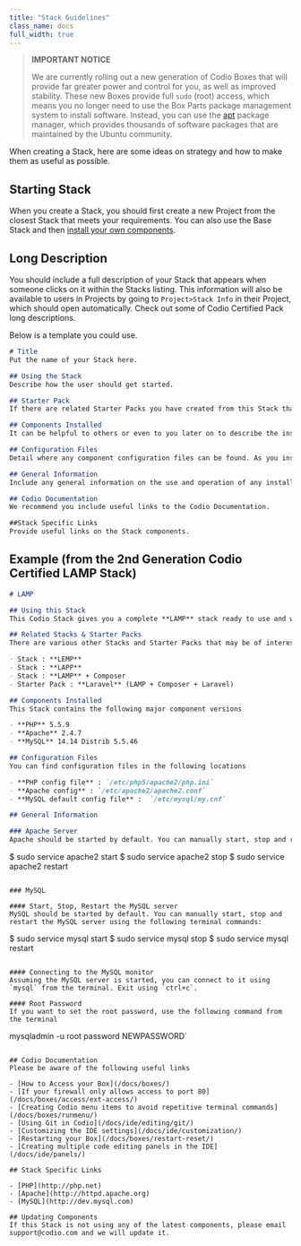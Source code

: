 ```yaml
---
title: "Stack Guidelines"
class_name: docs
full_width: true
---
```


> **IMPORTANT NOTICE**
>
> We are currently rolling out a new generation of Codio Boxes that will provide far greater power and control for you, as well as improved stability. These new Boxes provide full `sudo` (root) access, which means you no longer need to use the Box Parts package management system to install software. Instead, you can use the [apt](https://help.ubuntu.com/community/AptGet/Howto) package manager, which provides thousands of software packages that are maintained by the Ubuntu community.

When creating a Stack, here are some ideas on strategy and how to make them as useful as possible.

## Starting Stack
When you create a Stack, you should first create a new Project from the closest Stack that meets your requirements. You can also use the Base Stack and then [install your own components](/docs/ide/boxes/installsw/box-parts/).


## Long Description
You should include a full description of your Stack that appears when someone clicks on it within the Stacks listing. This information will also be available to users in Projects by going to `Project>Stack Info` in their Project, which should open automatically. Check out some of Codio Certified Pack long descriptions.

Below is a template you could use.

```markdown
# Title
Put the name of your Stack here.

## Using the Stack
Describe how the user should get started.

## Starter Pack
If there are related Starter Packs you have created from this Stack that include code files, detail them here.

## Components Installed
It can be helpful to others or even to you later on to describe the installed Components and versions.

## Configuration Files
Detail where any component configuration files can be found. As you install components from `Tools>Install Software` a log file of all this information will be opened.

## General Information
Include any general information on the use and operation of any installed components.

## Codio Documentation
We recommend you include useful links to the Codio Documentation.

##Stack Specific Links
Provide useful links on the Stack components.
```

## Example (from the 2nd Generation Codio Certified LAMP Stack)

```markdown
# LAMP

## Using this Stack
This Codio Stack gives you a complete **LAMP** stack ready to use and with all services up and running.

## Related Stacks & Starter Packs
There are various other Stacks and Starter Packs that may be of interest. Please search the listing for

- Stack : **LEMP**
- Stack : **LAPP**
- Stack : **LAMP** + Composer
- Starter Pack : **Laravel** (LAMP + Composer + Laravel)

## Components Installed
This Stack contains the following major component versions

- **PHP** 5.5.9
- **Apache** 2.4.7
- **MySQL** 14.14 Distrib 5.5.46

## Configuration Files
You can find configuration files in the following locations

- **PHP config file** : `/etc/php5/apache2/php.ini`
- **Apache config** : `/etc/apache2/apache2.conf`
- **MySQL default config file** :  `/etc/mysql/my.cnf`

## General Information

### Apache Server
Apache should be started by default. You can manually start, stop and restart it using the following terminal commands:
```
$ sudo service apache2 start
$ sudo service  apache2 stop
$ sudo service  apache2 restart
```

### MySQL

#### Start, Stop, Restart the MySQL server
MySQL should be started by default. You can manually start, stop and restart the MySQL server using the following terminal commands:
```
$ sudo service mysql start
$ sudo service mysql stop
$ sudo service mysql restart
```

#### Connecting to the MySQL monitor
Assuming the MySQL server is started, you can connect to it using `mysql` from the terminal. Exit using `ctrl+c`.

#### Root Password
If you want to set the root password, use the following command from the terminal
```
mysqladmin -u root password NEWPASSWORD`
```

## Codio Documentation
Please be aware of the following useful links 

- [How to Access your Box](/docs/boxes/)
- [If your firewall only allows access to port 80](/docs/boxes/access/ext-access/)
- [Creating Codio menu items to avoid repetitive terminal commands](/docs/boxes/runmenu/)
- [Using Git in Codio](/docs/ide/editing/git/)
- [Customizing the IDE settings](/docs/ide/customization/)
- [Restarting your Box](/docs/boxes/restart-reset/)
- [Creating multiple code editing panels in the IDE](/docs/ide/panels/)

## Stack Specific Links

- [PHP](http://php.net)
- [Apache](http://httpd.apache.org)
- [MySQL](http://dev.mysql.com)

## Updating Components
If this Stack is not using any of the latest components, please email support@codio.com and we will update it.
```
